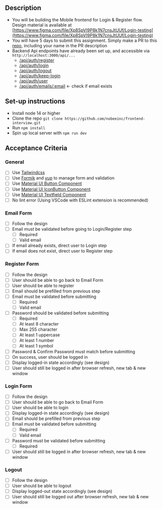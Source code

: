 ## Description

- You will be building the Mobile frontend for Login & Register flow. Design material is available at [https://www.figma.com/file/Xp8SpVI9P8k1N7cnsJtUUf/Login-testing](https://www.figma.com/file/Xp8SpVI9P8k1N7cnsJtUUf/Login-testing)
- You will have 5 days to submit this assignment. Simply make a PR to this [repo](https://github.com/nobeeinc/frontend-interview), including your name in the PR description
- Backend Api endpoints have already been set up, and accessible via `http://localhost:3000/api/...`
  + [/api/auth/register](api-documentations/register.md)
  + [/api/auth/login](api-documentations/login.md)
  + [/api/auth/logout](api-documentations/logout.md)
  + [/api/auth/keep-login](api-documentations/keep-login.md)
  + [/api/auth/user](api-documentations/user.md)
  + [/api/auth/emails/:email](api-documentations/email.md) <- check if email exists


## Set-up instructions

- Install node 14 or higher
- Clone the repo `git clone https://github.com/nobeeinc/frontend-interview.git`
- Run `npm install`
- Spin up local server with `npm run dev`


## Acceptance Criteria

### General
  - [ ] Use [Tailwindcss](https://tailwindcss.com)
  - [ ] Use [Formik](https://formik.org) and [yup](https://github.com/jquense/yup) to manage form and validation
  - [ ] Use [Material UI Button Component](https://mui.com/components/buttons)
  - [ ] Use [Material UI IconButton Component](https://mui.com/api/icon-button)
  - [ ] Use [Material UI Textfield Component](https://mui.com/components/text-fields)
  - [ ] No lint error (Using VSCode with ESLint extension is recommended)

### Email Form
  - [ ] Follow the design
  - [ ] Email must be validated before going to Login/Register step
      - [ ] Required
      - [ ] Valid email
  - [ ] If email already exists, direct user to Login step
  - [ ] If email does not exist, direct user to Register step

### Register Form
  - [ ] Follow the design
  - [ ] User should be able to go back to Email Form
  - [ ] User should be able to register
  - [ ] Email should be prefilled from previous step
  - [ ] Email must be validated before submitting
      - [ ] Required
      - [ ] Valid email
  - [ ] Password should be validated before submitting
      - [ ] Required
      - [ ] At least 8 character
      - [ ] Max 255 character
      - [ ] At least 1 uppercase
      - [ ] At least 1 number
      - [ ] At least 1 symbol
  - [ ] Password & Confirm Password must match before submitting
  - [ ] On success, user should be logged in
  - [ ] Display logged-in state accordingly (see design)
  - [ ] User should still be logged in after browser refresh, new tab & new window

### Login Form
  - [ ] Follow the design
  - [ ] User should be able to go back to Email Form
  - [ ] User should be able to login
  - [ ] Display logged-in state accordingly (see design)
  - [ ] Email should be prefilled from previous step
  - [ ] Email must be validated before submitting
      - [ ] Required
      - [ ] Valid email
  - [ ] Password must be validated before submitting
      - [ ] Required
  - [ ] User should still be logged in after browser refresh, new tab & new window

### Logout
  - [ ] Follow the design
  - [ ] User should be able to logout
  - [ ] Display logged-out state accordingly (see design)
  - [ ] User should still be logged out after browser refresh, new tab & new window
